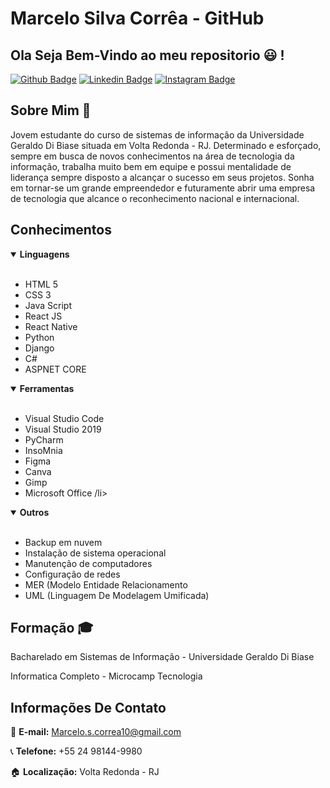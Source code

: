 # Marcelo Silva Corrêa - GitHub
## Ola Seja Bem-Vindo ao meu repositorio :smiley: !

[![Github Badge](https://img.shields.io/badge/-Github-000?style=flat-square&logo=Github&logoColor=white&link=https://github.com/marcelo-s-correa/)](https://github.com/marcelo-s-correa)
[![Linkedin Badge](https://img.shields.io/badge/-LinkedIn-blue?style=flat-square&logo=Linkedin&logoColor=white&link=https://www.linkedin.com/in/marcelo-s-correa/)](https://www.linkedin.com/in/marcelo-s-correa/)
[![Instagram Badge](https://img.shields.io/badge/-Instagram-blue?style=flat-square&logo=Instagram&logoColor=white&link=https://www.instagram.com/marcelo.s.correa/)](https://www.instagram.com/marcelo.s.correa/)


## Sobre Mim :memo:

Jovem estudante do curso de sistemas de informação da Universidade Geraldo Di Biase situada em Volta Redonda - RJ. Determinado e esforçado, sempre em busca de novos conhecimentos na área de tecnologia da informação, trabalha muito bem em equipe e possui mentalidade de liderança sempre disposto a alcançar o sucesso em seus projetos. Sonha em tornar-se um grande empreendedor e futuramente abrir uma empresa de tecnologia que alcance o reconhecimento nacional e internacional. 

## Conhecimentos 
<details open>
  <summary><b>Linguagens</b></summary>
<br>
  <ul>
    <li> HTML 5 </li>
    <li> CSS  3 </li>
    <li> Java Script </li>
    <li> React JS </li>
    <li> React Native </li>
    <li> Python </li>
    <li> Django </li>
    <li> C# </li>
    <li> ASPNET CORE </li>
  </ul>
</details>

<details open>
  <summary><b>Ferramentas</b></summary>
<br>
  <ul>
    <li> Visual Studio Code</li>
    <li> Visual Studio 2019</li>
    <li> PyCharm</li>
    <li> InsoMnia</li>
    <li> Figma </li>
    <li> Canva </li>
    <li> Gimp </li>
    <li> Microsoft Office /li>
  </ul>
</details>

<details open>
  <summary><b>Outros</b></summary>
<br>
  <ul>
    <li> Backup em nuvem</li>
    <li> Instalação de sistema operacional</li>
    <li> Manutenção de computadores</li>
    <li> Configuração de redes </li>
    <li> MER (Modelo Entidade Relacionamento</li>
    <li> UML (Linguagem De Modelagem Umificada)</li>
  </ul>
</details>
 
## Formação :mortar_board:

Bacharelado em Sistemas de Informação - Universidade Geraldo Di Biase

Informatica Completo - Microcamp Tecnologia

## Informações De Contato

:email: <b>E-mail:</b> Marcelo.s.correa10@gmail.com

:telephone_receiver: <b>Telefone:</b> +55 24 98144-9980

:house: <b>Localização:</b> Volta Redonda - RJ

